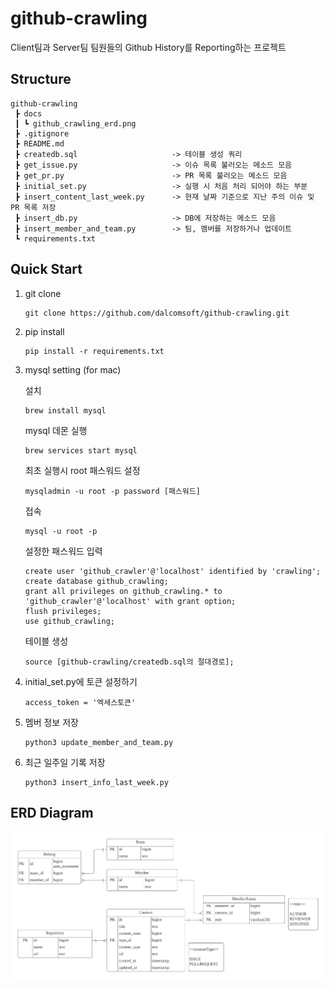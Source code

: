 # github-crawling

Client팀과 Server팀 팀원들의 Github History를 Reporting하는 프로젝트

## Structure

```
github-crawling
 ┣ docs
 ┃ ┗ github_crawling_erd.png
 ┣ .gitignore
 ┣ README.md
 ┣ createdb.sql                     -> 테이블 생성 쿼리
 ┣ get_issue.py                     -> 이슈 목록 불러오는 메소드 모음
 ┣ get_pr.py                        -> PR 목록 불러오는 메소드 모음
 ┣ initial_set.py                   -> 실행 시 처음 처리 되어야 하는 부분
 ┣ insert_content_last_week.py      -> 현재 날짜 기준으로 지난 주의 이슈 및 PR 목록 저장
 ┣ insert_db.py                     -> DB에 저장하는 메소드 모음
 ┣ insert_member_and_team.py        -> 팀, 멤버를 저장하거나 업데이트
 ┗ requirements.txt
```

## Quick Start

1. git clone

    ```
    git clone https://github.com/dalcomsoft/github-crawling.git
    ```

2. pip install

    ```
    pip install -r requirements.txt
    ```

3. mysql setting (for mac)

    설치
    ```
    brew install mysql
    ```

    mysql 데몬 실행
    ```
    brew services start mysql
    ```

    최초 실행시 root 패스워드 설정
    ```
    mysqladmin -u root -p password [패스워드]
    ```

    접속
    ```
    mysql -u root -p
    ```
    설정한 패스워드 입력

    ```
    create user 'github_crawler'@'localhost' identified by 'crawling';
    create database github_crawling;
    grant all privileges on github_crawling.* to 'github_crawler'@'localhost' with grant option;
    flush privileges;
    use github_crawling;
    ```

    테이블 생성
    ```
    source [github-crawling/createdb.sql의 절대경로];
    ```

4. initial_set.py에 토큰 설정하기

    ```
    access_token = '엑세스토큰'
    ```

5. 멤버 정보 저장
    ```
    python3 update_member_and_team.py
    ```

6. 최근 일주일 기록 저장
    ```
    python3 insert_info_last_week.py
    ```

## ERD Diagram

![github_crawling_erd](./docs/github_crawling_erd.png)